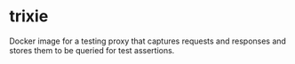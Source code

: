# trixie
Docker image for a testing proxy that captures requests and responses and stores them to be queried for test assertions.
